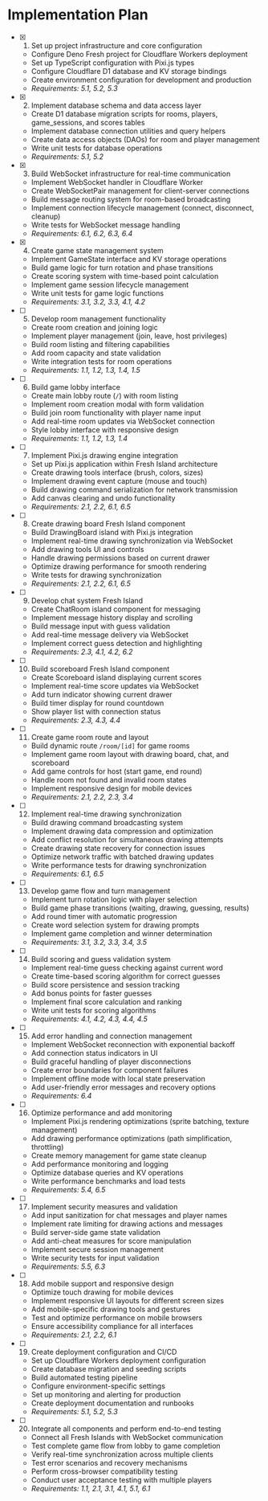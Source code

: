 # Implementation Plan

- [x] 1. Set up project infrastructure and core configuration
  - Configure Deno Fresh project for Cloudflare Workers deployment
  - Set up TypeScript configuration with Pixi.js types
  - Configure Cloudflare D1 database and KV storage bindings
  - Create environment configuration for development and production
  - _Requirements: 5.1, 5.2, 5.3_

- [x] 2. Implement database schema and data access layer
  - Create D1 database migration scripts for rooms, players, game_sessions, and scores tables
  - Implement database connection utilities and query helpers
  - Create data access objects (DAOs) for room and player management
  - Write unit tests for database operations
  - _Requirements: 5.1, 5.2_

- [x] 3. Build WebSocket infrastructure for real-time communication
  - Implement WebSocket handler in Cloudflare Worker
  - Create WebSocketPair management for client-server connections
  - Build message routing system for room-based broadcasting
  - Implement connection lifecycle management (connect, disconnect, cleanup)
  - Write tests for WebSocket message handling
  - _Requirements: 6.1, 6.2, 6.3, 6.4_

- [x] 4. Create game state management system
  - Implement GameState interface and KV storage operations
  - Build game logic for turn rotation and phase transitions
  - Create scoring system with time-based point calculation
  - Implement game session lifecycle management
  - Write unit tests for game logic functions
  - _Requirements: 3.1, 3.2, 3.3, 4.1, 4.2_

- [ ] 5. Develop room management functionality
  - Create room creation and joining logic
  - Implement player management (join, leave, host privileges)
  - Build room listing and filtering capabilities
  - Add room capacity and state validation
  - Write integration tests for room operations
  - _Requirements: 1.1, 1.2, 1.3, 1.4, 1.5_

- [ ] 6. Build game lobby interface
  - Create main lobby route (`/`) with room listing
  - Implement room creation modal with form validation
  - Build join room functionality with player name input
  - Add real-time room updates via WebSocket connection
  - Style lobby interface with responsive design
  - _Requirements: 1.1, 1.2, 1.3, 1.4_

- [ ] 7. Implement Pixi.js drawing engine integration
  - Set up Pixi.js application within Fresh Island architecture
  - Create drawing tools interface (brush, colors, sizes)
  - Implement drawing event capture (mouse and touch)
  - Build drawing command serialization for network transmission
  - Add canvas clearing and undo functionality
  - _Requirements: 2.1, 2.2, 6.1, 6.5_

- [ ] 8. Create drawing board Fresh Island component
  - Build DrawingBoard island with Pixi.js integration
  - Implement real-time drawing synchronization via WebSocket
  - Add drawing tools UI and controls
  - Handle drawing permissions based on current drawer
  - Optimize drawing performance for smooth rendering
  - Write tests for drawing synchronization
  - _Requirements: 2.1, 2.2, 6.1, 6.5_

- [ ] 9. Develop chat system Fresh Island
  - Create ChatRoom island component for messaging
  - Implement message history display and scrolling
  - Build message input with guess validation
  - Add real-time message delivery via WebSocket
  - Implement correct guess detection and highlighting
  - _Requirements: 2.3, 4.1, 4.2, 6.2_

- [ ] 10. Build scoreboard Fresh Island component
  - Create Scoreboard island displaying current scores
  - Implement real-time score updates via WebSocket
  - Add turn indicator showing current drawer
  - Build timer display for round countdown
  - Show player list with connection status
  - _Requirements: 2.3, 4.3, 4.4_

- [ ] 11. Create game room route and layout
  - Build dynamic route `/room/[id]` for game rooms
  - Implement game room layout with drawing board, chat, and scoreboard
  - Add game controls for host (start game, end round)
  - Handle room not found and invalid room states
  - Implement responsive design for mobile devices
  - _Requirements: 2.1, 2.2, 2.3, 3.4_

- [ ] 12. Implement real-time drawing synchronization
  - Build drawing command broadcasting system
  - Implement drawing data compression and optimization
  - Add conflict resolution for simultaneous drawing attempts
  - Create drawing state recovery for connection issues
  - Optimize network traffic with batched drawing updates
  - Write performance tests for drawing synchronization
  - _Requirements: 6.1, 6.5_

- [ ] 13. Develop game flow and turn management
  - Implement turn rotation logic with player selection
  - Build game phase transitions (waiting, drawing, guessing, results)
  - Add round timer with automatic progression
  - Create word selection system for drawing prompts
  - Implement game completion and winner determination
  - _Requirements: 3.1, 3.2, 3.3, 3.4, 3.5_

- [ ] 14. Build scoring and guess validation system
  - Implement real-time guess checking against current word
  - Create time-based scoring algorithm for correct guesses
  - Build score persistence and session tracking
  - Add bonus points for faster guesses
  - Implement final score calculation and ranking
  - Write unit tests for scoring algorithms
  - _Requirements: 4.1, 4.2, 4.3, 4.4, 4.5_

- [ ] 15. Add error handling and connection management
  - Implement WebSocket reconnection with exponential backoff
  - Add connection status indicators in UI
  - Build graceful handling of player disconnections
  - Create error boundaries for component failures
  - Implement offline mode with local state preservation
  - Add user-friendly error messages and recovery options
  - _Requirements: 6.4_

- [ ] 16. Optimize performance and add monitoring
  - Implement Pixi.js rendering optimizations (sprite batching, texture management)
  - Add drawing performance optimizations (path simplification, throttling)
  - Create memory management for game state cleanup
  - Add performance monitoring and logging
  - Optimize database queries and KV operations
  - Write performance benchmarks and load tests
  - _Requirements: 5.4, 6.5_

- [ ] 17. Implement security measures and validation
  - Add input sanitization for chat messages and player names
  - Implement rate limiting for drawing actions and messages
  - Build server-side game state validation
  - Add anti-cheat measures for score manipulation
  - Implement secure session management
  - Write security tests for input validation
  - _Requirements: 5.5, 6.3_

- [ ] 18. Add mobile support and responsive design
  - Optimize touch drawing for mobile devices
  - Implement responsive UI layouts for different screen sizes
  - Add mobile-specific drawing tools and gestures
  - Test and optimize performance on mobile browsers
  - Ensure accessibility compliance for all interfaces
  - _Requirements: 2.1, 2.2, 6.1_

- [ ] 19. Create deployment configuration and CI/CD
  - Set up Cloudflare Workers deployment configuration
  - Create database migration and seeding scripts
  - Build automated testing pipeline
  - Configure environment-specific settings
  - Set up monitoring and alerting for production
  - Create deployment documentation and runbooks
  - _Requirements: 5.1, 5.2, 5.3_

- [ ] 20. Integrate all components and perform end-to-end testing
  - Connect all Fresh Islands with WebSocket communication
  - Test complete game flow from lobby to game completion
  - Verify real-time synchronization across multiple clients
  - Test error scenarios and recovery mechanisms
  - Perform cross-browser compatibility testing
  - Conduct user acceptance testing with multiple players
  - _Requirements: 1.1, 2.1, 3.1, 4.1, 5.1, 6.1_